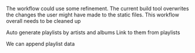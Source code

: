 The workflow could use some refinement. 
The current build tool overwrites the changes the user might have made to the static files.
This workflow overall needs to be cleaned up

Auto generate playlists by artists and albums
Link to them from playlists

We can append playlist data
